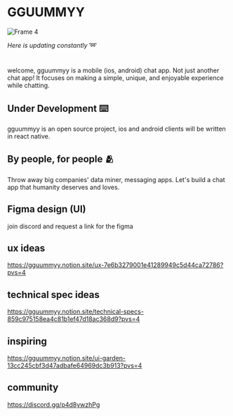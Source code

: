 # GGUUMMYY 

![Frame 4](https://github.com/user-attachments/assets/4c2c1ec0-6303-4fc3-92d2-c6182972dc2a) <br>

*Here is updating constantly* ➿ <br>
#
welcome, gguummyy is a mobile (ios, android) chat app. Not just another chat app! It focuses on making a simple, unique, and enjoyable experience while chatting. 

## Under Development ⌨️
gguummyy is an open source project, ios and android clients will be written in react native.

## By people, for people 🫂
Throw away big companies' data miner, messaging apps. Let's build a chat app that humanity deserves and loves. 

## Figma design (UI)
join discord and request a link for the figma

## ux ideas
https://gguummyy.notion.site/ux-7e6b3279001e41289949c5d44ca72786?pvs=4

## technical spec ideas
https://gguummyy.notion.site/technical-specs-859c975158ea4c81b1ef47d18ac368d9?pvs=4

## inspiring
https://gguummyy.notion.site/ui-garden-13cc245cbf3d47adbafe64969dc3b913?pvs=4

## community 
https://discord.gg/p4d8ywzhPg
